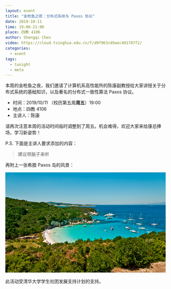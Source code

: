 ```yaml
---
layout: event
title: "金枪鱼之夜：分布式系统与 Paxos 协议"
date: 2019-10-11
time: 19:00-21:00
place: 四教 4106
author: Shengqi Chen
video: https://cloud.tsinghua.edu.cn/f/d9f963cd9aec401787f2/
categories:
  - event
tags:
  - tunight
  - meta
---
```


本周的金枪鱼之夜，我们邀请了计算机系高性能所的陈康副教授给大家讲授关于分布式系统的基础知识，以及著名的分布式一致性算法 Paxos 协议。

* 时间：2019/10/11 （校历第五周**周五**）19:00
* 地点：四教 4106
* 主讲人：陈康

请再次注意本周的活动时间临时调整到了周五。机会难得，欢迎大家来给康总捧场，学习新姿势！

P.S. 下面是主讲人要求添加的内容：

> 建议带脑子来听

再附上一张希腊 Paxos 岛的风景：

![Paxos Island](/assets/img/events/paxos-island.jpg)

此活动受清华大学学生社团发展支持计划的支持。
